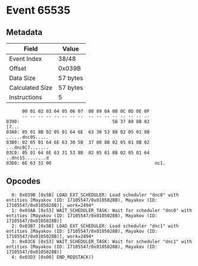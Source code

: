 # Event 65535

## Metadata

| Field           | Value    |
|-----------------|----------|
| Event Index     | 38/48    |
| Offset          | 0x039B   |
| Data Size       | 57 bytes |
| Calculated Size | 57 bytes |
| Instructions    | 5        |

```
      00 01 02 03 04 05 06 07  08 09 0A 0B 0C 0D 0E 0F
      -- -- -- -- -- -- -- --  -- -- -- -- -- -- -- --
0390:                                   5B 37 80 8B 02             [7...
03A0: 05 01 8B 02 05 01 64 6E  63 30 53 8B 02 05 01 8B  ......dnc0S.....
03B0: 02 05 01 64 6E 63 30 5B  37 80 8B 02 05 01 8B 02  ...dnc0[7.......
03C0: 05 01 64 6E 63 31 53 8B  02 05 01 8B 02 05 01 64  ..dnc1S........d
03D0: 6E 63 31 00                                       nc1.            
```

## Opcodes

```
  0: 0x039B [0x5B] LOAD_EXT_SCHEDULER: Load scheduler "dnc0" with entities [Mayakov (ID: 17105547/0x0105028B), Mayakov (ID: 17105547/0x0105028B)], work=2494*
  1: 0x03AA [0x53] WAIT_SCHEDULER_TASK: Wait for scheduler "dnc0" with entities [Mayakov (ID: 17105547/0x0105028B), Mayakov (ID: 17105547/0x0105028B)]
  2: 0x03B7 [0x5B] LOAD_EXT_SCHEDULER: Load scheduler "dnc1" with entities [Mayakov (ID: 17105547/0x0105028B), Mayakov (ID: 17105547/0x0105028B)], work=2494*
  3: 0x03C6 [0x53] WAIT_SCHEDULER_TASK: Wait for scheduler "dnc1" with entities [Mayakov (ID: 17105547/0x0105028B), Mayakov (ID: 17105547/0x0105028B)]
  4: 0x03D3 [0x00] END_REQSTACK()
```
